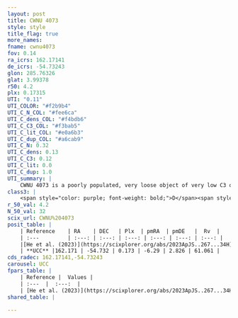 ```yaml
---
layout: post
title: CWNU 4073
style: style
title_flag: true
more_names: 
fname: cwnu4073
fov: 0.14
ra_icrs: 162.17141
de_icrs: -54.73243
glon: 285.76326
glat: 3.99378
r50: 4.2
plx: 0.17315
UTI: "0.11"
UTI_COLOR: "#f2b9b4"
UTI_C_N_COL: "#fee6ca"
UTI_C_dens_COL: "#f4bdb6"
UTI_C_C3_COL: "#f3bab5"
UTI_C_lit_COL: "#e0a6b3"
UTI_C_dup_COL: "#a6cab9"
UTI_C_N: 0.32
UTI_C_dens: 0.13
UTI_C_C3: 0.12
UTI_C_lit: 0.0
UTI_C_dup: 1.0
UTI_summary: |
    CWNU 4073 is a poorly populated, very loose object of very low C3 quality. It was recently reported in the literature.
class3: |
    <span style="color: purple; font-weight: bold;">D</span><span style="color: red; font-weight: bold;">C</span>
r_50_val: 4.2
N_50_val: 32
scix_url: CWNU%204073
posit_table: |
    | Reference    | RA    | DEC   | Plx  | pmRA  | pmDE   |  Rv  |
    | :---         | :---: | :---: | :---: | :---: | :---: | :---: |
    |[He et al. (2023)](https://scixplorer.org/abs/2023ApJS..267...34H) | 162.174 | -54.741 | 0.173 | -6.306 | 2.828 | 51.85 |
    | **UCC** |162.171 | -54.732 | 0.173 | -6.29 | 2.826 | 61.061 | 
cds_radec: 162.17141,-54.73243
carousel: UCC
fpars_table: |
    | Reference |  Values |
    | :---  |  :---:  |
    | [He et al. (2023)](https://scixplorer.org/abs/2023ApJS..267...34H) | `A0=1.5, m-M=13.8, logA=9.1` |
shared_table: |
    
---
```

